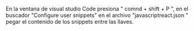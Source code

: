 En la ventana de visual studio Code presiona " comnd + shift + P ", en el buscador "Configure user snippets" en el archivo "javascriptreact.json " pegar el contenido de los snippets entre las llaves.